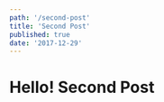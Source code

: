 ```yaml
---
path: '/second-post'
title: 'Second Post'
published: true
date: '2017-12-29'
---
```


# Hello! Second Post